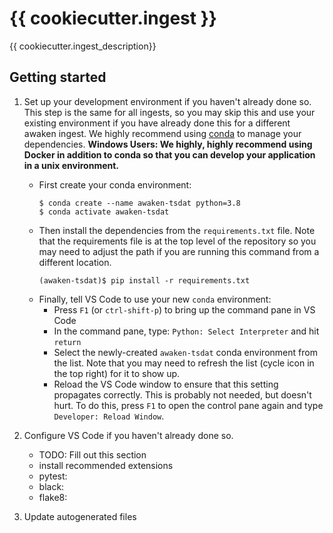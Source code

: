 # {{ cookiecutter.ingest }}

{{ cookiecutter.ingest_description}}

## Getting started

1. Set up your development environment if you haven't already done so. This step is the
same for all ingests, so you may skip this and use your existing environment if you
have already done this for a different awaken ingest. We highly recommend using 
[conda](https://docs.anaconda.com/anaconda/install/) to manage your 
dependencies. **Windows Users: We highly, highly recommend using Docker in addition to
conda so that you can develop your application in a unix environment.**
    - First create your conda environment:
        ```
        $ conda create --name awaken-tsdat python=3.8
        $ conda activate awaken-tsdat
        ```
    - Then install the dependencies from the `requirements.txt` file. Note that the
    requirements file is at the top level of the repository so you may need to adjust
    the path if you are running this command from a different location.
        ```
        (awaken-tsdat)$ pip install -r requirements.txt
        ```
    - Finally, tell VS Code to use your new `conda` environment:
        - Press `F1` (or `ctrl-shift-p`) to bring up the command pane in VS Code
        - In the command pane, type: `Python: Select Interpreter` and hit `return`
        - Select the newly-created `awaken-tsdat` conda environment from the list. Note
        that you may need to refresh the list (cycle icon in the top right) for it to
        show up.
        - Reload the VS Code window to ensure that this setting propagates correctly.
        This is probably not needed, but doesn't hurt. To do this, press `F1` to open
        the control pane again and type `Developer: Reload Window`.

2. Configure VS Code if you haven't already done so. 
    - TODO: Fill out this section
    - install recommended extensions
    - pytest:
    - black:
    - flake8:

3. Update autogenerated files